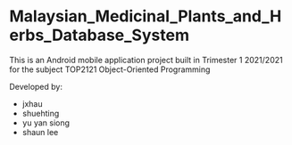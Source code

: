 # Malaysian_Medicinal_Plants_and_Herbs_Database_System
This is an Android mobile application project built in Trimester 1 2021/2021
for the subject TOP2121 Object-Oriented Programming

Developed by: 
- jxhau
- shuehting
- yu yan siong
- shaun lee

